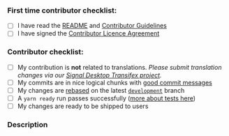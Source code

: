 <!--
Thanks for contributing to the project!
Please help us keep this project in good shape by going through this checklist.
Replace the empty checkboxes [ ] below with checked ones [X] as they are completed
Remember, you can preview this before saving it.
-->

<!-- You can remove this first section if you have contributed before -->

### First time contributor checklist:

- [ ] I have read the [README](https://github.com/signalapp/Signal-Desktop/blob/master/README.md) and [Contributor Guidelines](https://github.com/signalapp/Signal-Desktop/blob/master/CONTRIBUTING.md)
- [ ] I have signed the [Contributor Licence Agreement](https://signal.org/cla/)

### Contributor checklist:

- [ ] My contribution is **not** related to translations. _Please submit translation changes via our [Signal Desktop Transifex project](https://www.transifex.com/signalapp/signal-desktop/)._
- [ ] My commits are in nice logical chunks with [good commit messages](http://chris.beams.io/posts/git-commit/)
- [ ] My changes are [rebased](https://medium.com/free-code-camp/git-rebase-and-the-golden-rule-explained-70715eccc372) on the latest [`development`](https://github.com/signalapp/Signal-Desktop/tree/development) branch
- [ ] A `yarn ready` run passes successfully ([more about tests here](https://github.com/signalapp/Signal-Desktop/blob/master/CONTRIBUTING.md#tests))
- [ ] My changes are ready to be shipped to users

### Description

<!--
Describe briefly what your pull request changes. Focus on the value provided to users.

Does it address any outstanding issues in this project?
  https://github.com/signalapp/Signal-Desktop/issues?utf8=%E2%9C%93&q=is%3Aissue
  Reference an issue with the hash symbol: "#222"
  If you're fixing it, use something like "Fixes #222"

Please write a summary of your test approach:
  - What kind of manual testing did you do?
  - Did you write any new tests?
  - What operating systems did you test with? (please use specific versions: http://whatsmyos.com/)
  - What other devices did you test with? (other Desktop devices, Android, Android Simulator, iOS, iOS Simulator)
-->

